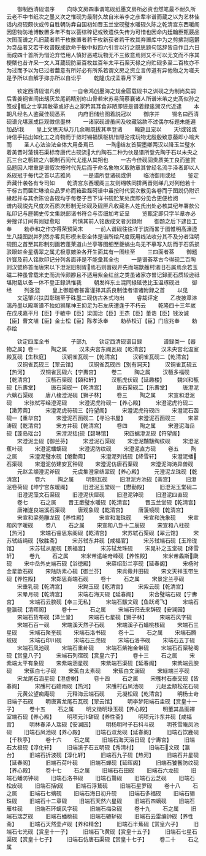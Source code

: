 <!-- { "loadSidebar": true } -->
　　御制西清砚谱序
　　向咏文房四事谓笔砚纸墨文房所必资也然笔最不耐久所云老不中书纸次之墨又次之惟砚为最耐久故自米芾李之彦辈率谱而蔵之以为艺林佳话内府砚颇伙或传自胜朝防弆自国初如晋玉兰堂砚璧水暖砚久陈之乾清宫东西暖阁因思物防地博散置多年不有以荟综稡记或致遗佚失传为可惜也因命内廷翰臣甄覈品次图而谱之凡旧蔵者若干枚散置者若干枚新获者若干枚其弃置库中为之剪拂刮磨欝为竒品者又若干枚谱既成欲命于敏中拟四六引言以行之既思题句铭辞皆自作且六日而成四十首所为惜沦弃悟用人慎好恶戒玩物无不三致意焉则又不可以无文而不序其梗槩也昔许采一文人耳蔵砚防至百枚兹百年太平石渠天禄之府贮砚多至二百枚亦不为过而予以为已过者葢意有所好必有所系若谓文房之资立言传道有异他物之为嗟夫是予所以自解乎抑亦所以自讼乎
　　乾隆戊戌孟春月下澣














　　钦定西清砚谱凡例
　　一自帝鸿创墨海之规金匮载砚书之训砚之为制尚矣嗣后香姜铜雀间出刼灰龙尾鹆睛别珎山骨若宋苏易简蔡襄诸人所谱米芾之史髙似孙之笺或觚之士享其敝帚或好古之家矜其耳食非陋即诬是谱着録逺溯汉代近逮
　　本朝凡经名人鉴藏佳砚悉系
　　内府旧储绘图着説冠以
　　御序并
　　锡名曰西清砚谱允堪滙成巨观徴信墨林
　　一诸家砚谱虽间及收藏铭款不过偶尔标题未能遍加品我
　　皇上文思天纵万几余暇既拔其萃登诸
　　翰筵且宠以
　　天或铭或诗信手拈出如化工之肖物而于敛时锡福慎枢机惜隠沦戒玩物尤殷殷致意葢即小喻大而
　　圣人心法治法全体大用备焉已
　　一陶结友首契墨卿两汉以降玉兰璧水着美晋时蓤镜石渠标竒唐代古砚流大约陶石二种为伙是谱所登先陶于石以未央之瓦三台之甎较之六朝制石阅代尤逺从其朔也
　　一古今佳砚固贵质美工良而鉴赏品题因人增重是谱叙次按时代先后而于命名象物义取防章其曾经名流手泽者即以人系砚冠于毎代之首以志雅尚
　　一是谱所登诸砚或供
　　临池御用或经
　　鉴定弆藏什袭各有专司如
　　乾清宫东西暖阁三友则缃帙同排两晋则绨几对列他若十干标古而箧贮琳琅众品罗珎而箱盈磊砢谱中虽按时代裒次散见各卷而于图説仍附识縁起并与其余陈设各砚均于每卷子目下详书砚贮某处庶即分见合更便检阅
　　一谱内砚説先尺度次石质次形制无论砚及砚匣凡收藏名人姓氏出处必核其纪年署款公私印记与歴朝史传文集説部诸书符合与否细加考证呈
　　览甄定即只字半章亦必旁搜详订间有阙疑愈昭
　　矜慎其前人铭跋成文者另録附
　　御题之后下逮臣工奉
　　勅恭和之作亦得荣预简末
　　一前人谱砚往往详于説而畧于图惟明髙濓遵生八牋图説并列然亦畧具形模未彰全体是谱所绘尺度既用线法收分其不及分者注明砚图之首至其形制刻画若蓬莱道山兰亭等图细至夔蜗虫鸟无不摹写入防而于石质损驳眼蛀金星翡翠之属尤极意皴染各开生面其有一图绘至
　　三四面者葢
　　御题钤寳及前人铭款印记分列各面非是不能彚其全也
　　一是谱荟萃古今得砚二百陶则汉甓称首而唐宋以下澄泥旧制胥焉石则晋砚开先而端歙艧村诸旧石属焉余若玉磁二种虽曾载米史而流传颇尠且不适用紫金红丝之类虽诸家亦曽记録而石质较逊祗堪附载以备一体不登正録洪惟我
　　朝发祥东土混同緑砥徳比玉温琢砚进
　　御经
　　列圣暨
　　皇上御题者甚富谨择其质良制佳者谱诸附録之首
　　以见
　　文运肇兴扶舆彰瑞至于硃墨二砚仿古各式均出
　　睿裁评定
　　乙夜披章淋漓丹墨以殿斯谱不独如狮尾神王抑足为石友庆遭逢于不朽云
　　乾隆四十三年嵗在戊戌嘉平月【臣】于敏中【臣】梁国治【臣】王杰【臣】董诰【臣】钱汝诚【臣】曹文埴【臣】金士松【臣】陈孝泳奉
　　勅恭校订【臣】门应兆奉
　　勅恭绘









　　钦定四库全书　　　　子部九
　　钦定西清砚谱目録　　　　谱録类一【器物之属】卷一
　　陶之属
　　汉未央宫东阁瓦砚【乾清宫】
　　汉未央宫北温室殿瓦砚【生秋庭】
　　汉铜雀瓦砚一【乾清宫】
　　汉铜雀瓦砚二【乾清宫】
　　汉铜雀瓦砚三【翠云馆】
　　汉铜雀瓦砚四【别有洞天】
　　汉铜雀瓦砚五【热河】
　　汉铜雀瓦砚六【宁夀宫】
　　卷二
　　陶之属
　　汉甎多福砚【乾清宫】
　　汉甎石渠砚【頥和轩】
　　汉甎虎伏砚【延趣楼】
　　魏兴和甎砚【乐夀堂】
　　唐石渠砚一【乾清宫】
　　唐石渠砚二【乐夀堂】
　　唐澄泥六螭石渠砚
　　唐八棱澄泥砚【狮子林】
　　卷三
　　陶之属
　　宋宣和澄泥砚
　　宋张栻写经澄泥砚
　　宋澄泥虎符砚一【养心殿】
　　宋澄泥虎符砚二【潄芳斋】
　　宋澄泥虎符砚三【符望阁】
　　宋澄泥虎符砚四
　　宋澄泥石函砚一【重华宫】
　　宋澄泥石函砚二【寻沿书屋】
　　宋澄泥石函砚三
　　宋翠涛砚【乾清宫】
　　宋方井砚【乾清宫】
　　卷四
　　陶之属
　　宋澄泥海岳砚【蓬岛瑶台】
　　宋澄泥括砚【碧琳馆】
　　宋四螭澄泥砚【符望阁】
　　宋澄泥圭砚【御兰芬】
　　宋澄泥石渠砚
　　宋澄泥黼黻绹纹砚
　　宋澄泥蕉叶砚
　　宋澄泥蟠螭砚
　　宋澄泥防纹砚
　　宋澄泥直方砚
　　卷五
　　陶之属
　　宋澄泥璧水砚【倦勤斋】
　　宋澄泥列钱砚【绛雪轩】
　　宋澄泥蟠石渠砚
　　宋澄泥仿建安瓦钟砚
　　宋澄泥仿唐石渠砚
　　宋澄泥海涛异兽砚
　　元赵孟頫澄泥斧砚
　　元虞集澄泉结翠砚【养心殿】
　　元澄泥龙珠砚【乾清宫】
　　卷六
　　陶之属
　　明制瓦砚
　　旧澄泥方池砚【斋宫】
　　旧澄泥卷荷砚【坤宁宫东暖阁】
　　旧澄泥玉堂砚一【懋勤殿】
　　旧澄泥玉堂砚二
　　旧澄泥藻文石渠砚
　　旧澄泥伏犀砚
　　旧澄泥钟砚
　　旧澄泥四直砚
　　卷七
　　石之属
　　晋王廞璧水暖砚【乾清宫】
　　晋玉兰堂砚【乾清宫】
　　唐褚遂良端溪石渠砚
　　唐观象砚【乾清宫】
　　唐蔆镜砚【乾清宫】
　　宋宣和梁苑雕龙砚【养性殿】
　　宋宣和海珠砚
　　宋宣和洗象砚
　　宋宣和风字暖砚
　　卷八
　　石之属
　　宋宣和八卦十二辰砚
　　宋宣和八柱砚【热河】
　　宋端石睿思东阁砚【乾清宫】
　　宋苏轼石渠砚【翠云馆】
　　宋苏轼结绳砚【敬胜斋】
　　宋苏轼东井砚【咸福官】
　　宋苏轼端石砚【玉玲珑馆】
　　宋苏轼从星砚【景福宫】
　　宋苏轼龙珠砚
　　宋晁补之玉堂砚【绛雪轩】
　　卷九
　　石之属
　　宋米芾逺岫竒峰砚【养性殿】
　　宋米芾螽斯瓞砚
　　宋中岳外史端石砚【浴徳殿】
　　宋薛绍彭兰亭砚【延春阁】
　　宋杨时金星歙石砚
　　宋陆防素心砚【御兰芬】
　　宋呉儆井田砚
　　宋文天祥玉带生砚【养性殿】
　　宋郑思肖端石砚
　　卷十
　　石之属
　　宋景定兰亭砚
　　宋垂乳砚【乾清宫】
　　宋黝玉砚【乾清宫】
　　宋紫云砚【乾清宫】
　　宋晕月砚【乾清宫】
　　宋端石海天砚【延春阁】
　　宋合璧端石砚【宁夀宫】
　　宋端石云腴砚【奉三无私】
　　宋端石黻文砚【鱼跃鸢飞】
　　宋端石登瀛砚【清晖阁】
　　卷十一
　　石之属
　　宋端石归去来辞砚【安澜园】
　　宋端石货布砚【泽兰堂】
　　宋端石七星砚【狮子林】
　　宋端石风字砚
　　宋端石百一砚
　　宋端溪天然子石砚
　　宋端溪子石蟠桃核砚
　　宋端石三星砚
　　宋端石聚奎砚
　　宋端石洛书砚
　　卷十二
　　石之属
　　宋端石腾蛟砚
　　宋端石印川砚
　　宋端石三虎砚
　　宋端石洛书砚
　　宋端石五丁砚
　　宋端石凤池砚
　　宋端石重卦砚
　　宋端石紫袍金带砚
　　宋端石石渠秘阁砚【赏皇八子】
　　宋端石列宿砚【赏皇六子】
　　卷十三
　　石之属
　　宋紫端太平有象砚
　　宋紫端涵星砚
　　宋紫端石渠砚【延春阁】
　　宋紫端云腴砚
　　宋蕉白七子砚
　　宋蕉白太素砚
　　宋蕉白文澜砚
　　宋緑端兰亭砚
　　宋龙尾石涵星砚【澄虚榭】
　　卷十四
　　石之属
　　宋雘村石泰交砚【皆春阁】
　　宋雘村石聼雨砚【热河】
　　宋雘村石凤池砚
　　元赵孟頫松花石砚
　　元黄公望痴庵砚
　　元释海云端石砚
　　元凝松砚【乾清宫】
　　明杨士竒旧端子石砚
　　明唐寅龙尾石瓦砚【翠云馆】
　　明李梦阳端石圭砚【赏皇十一子】
　　卷十五
　　石之属
　　明文徴明琭玉砚【养心殿】
　　明董其昌画襌室端石砚【养心殿】
　　明项元汴缾砚【养性斋】
　　明项元汴东井砚【咸福宫】
　　明林春泽人瑞砚【安澜园】
　　明杨明时子石科斗砚
　　明苍雪庵凤池砚
　　旧端石凤池砚【养心殿】
　　旧端石双龙砚【延春阁】
　　旧端石饮鹿砚【千秋亭】
　　卷十六
　　石之属
　　旧端石海天浴日砚【宁夀宫】
　　旧端石太极砚【淳化轩】
　　旧端溪子石五明砚【秀清村】
　　旧端石文砚【瀛台】
　　旧端石折波砚【淳化轩】
　　旧端石九子砚【热河】
　　旧端石井星砚【延春阁】
　　旧端石荷叶砚
　　旧端石蝉砚【延晖阁】
　　旧端石饕餮防纹砚【养心殿】
　　卷十七
　　石之属
　　旧端石石田砚
　　旧端石六龙砚
　　旧端石蟠防钟砚
　　旧端石洛书砚
　　旧端石鵞砚
　　旧端石云芝砚
　　旧端石松皮砚
　　旧端石括砚
　　旧端石浮鵞砚
　　旧端石星罗砚
　　卷十八
　　石之属
　　旧端石七螭砚
　　旧端石海日初升砚
　　旧端石多福砚
　　旧端石骊珠砚
　　旧端石十二章砚
　　旧端石天然六星砚
　　旧端石四螭砚
　　旧端石雁柱砚
　　旧端石环螭风字砚
　　旧端石梅朶砚
　　卷十九
　　石之属
　　旧端石瑞芝砚
　　旧端石蟠桃砚
　　旧端石辘轳砚
　　旧端石云雷编钟砚【养性斋】
　　旧端石天然壶卢砚【养和精舍】
　　旧端石半蕉砚【赏皇六子】
　　旧端石七光砚【赏皇十一子】
　　旧端石飞黄砚【赏皇十五子】
　　旧端石七星石渠砚【赏皇十七子】
　　旧端石仿唐石渠砚【赏皇十七子】
　　卷二十
　　石之属

